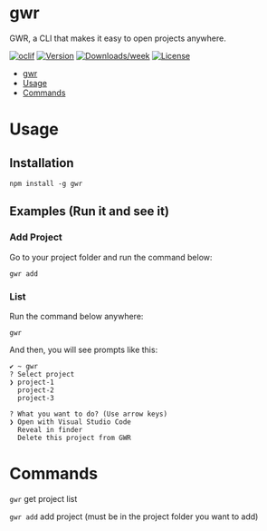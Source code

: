 # gwr

GWR, a CLI that makes it easy to open projects anywhere.

[![oclif](https://img.shields.io/badge/cli-oclif-brightgreen.svg)](https://oclif.io)
[![Version](https://img.shields.io/npm/v/gwr.svg)](https://npmjs.org/package/gwr)
[![Downloads/week](https://img.shields.io/npm/dw/gwr.svg)](https://npmjs.org/package/gwr)
[![License](https://img.shields.io/npm/l/gwr.svg)](https://github.com/gifaeriyanto/gwr/blob/master/package.json)

<!-- toc -->

- [gwr](#gwr)
- [Usage](#usage)
- [Commands](#commands)
<!-- tocstop -->

# Usage

<!-- usage -->

## Installation

```
npm install -g gwr
```

## Examples (Run it and see it)

### Add Project

Go to your project folder and run the command below:

```sh-session
gwr add
```

### List

Run the command below anywhere:

```sh-session
gwr
```

And then, you will see prompts like this:

```sh-session
✔︎ ~ gwr
? Select project
❯ project-1
  project-2
  project-3
```

```
? What you want to do? (Use arrow keys)
❯ Open with Visual Studio Code
  Reveal in finder
  Delete this project from GWR
```

<!-- usagestop -->

# Commands

<!-- commands -->

`gwr` get project list

`gwr add` add project (must be in the project folder you want to add)

<!-- commandsstop -->
